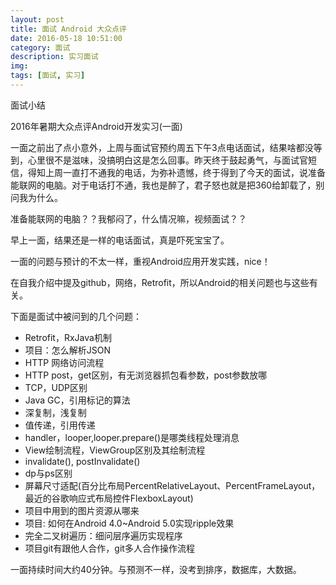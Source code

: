 ```yaml
---
layout: post
title: 面试 Android 大众点评
date: 2016-05-18 10:51:00
category: 面试
description: 实习面试
img:    
tags: [面试, 实习]
---
```


面试小结

2016年暑期大众点评Android开发实习(一面)

一面之前出了点小意外，上周与面试官预约周五下午3点电话面试，结果啥都没等到，心里很不是滋味，没搞明白这是怎么回事。昨天终于鼓起勇气，与面试官短信，得知上周一直打不通我的电话，为弥补遗憾，终于得到了今天的面试，说准备能联网的电脑。对于电话打不通，我也是醉了，君子怒也就是把360给卸载了，别问我为什么。

准备能联网的电脑？？我郁闷了，什么情况嘛，视频面试？？

早上一面，结果还是一样的电话面试，真是吓死宝宝了。

一面的问题与预计的不太一样，重视Android应用开发实践，nice！

在自我介绍中提及github，网络，Retrofit，所以Android的相关问题也与这些有关。

下面是面试中被问到的几个问题：

* Retrofit，RxJava机制
* 项目：怎么解析JSON
* HTTP 网络访问流程
* HTTP post，get区别，有无浏览器抓包看参数，post参数放哪
* TCP，UDP区别
* Java GC，引用标记的算法
* 深复制，浅复制
* 值传递，引用传递
* handler，looper,looper.prepare()是哪类线程处理消息
* View绘制流程，ViewGroup区别及其绘制流程
* invalidate(), postInvalidate()
* dp与ps区别
* 屏幕尺寸适配(百分比布局PercentRelativeLayout、PercentFrameLayout，最近的谷歌响应式布局控件FlexboxLayout)
* 项目中用到的图片资源从哪来
* 项目: 如何在Android 4.0~Android 5.0实现ripple效果
* 完全二叉树遍历：细问层序遍历实现程序
* 项目git有跟他人合作，git多人合作操作流程

一面持续时间大约40分钟。与预测不一样，没考到排序，数据库，大数据。